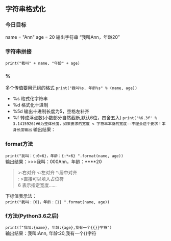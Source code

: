 ## 字符串格式化

### 今日目标
name = "Ann"
age = 20
输出字符串 “我叫Ann，年龄20”

### 字符串拼接
`print("我叫" + name, "年龄" + age)`

### %
多个传值要用元组的格式
`print("我叫%s, 年龄%s" % (name, age))`
* %s 格式化字符串
* %d 格式化十进制  
* %5d 输出十进制长度为5，空格左补齐
* %f 转成浮点数(小数部分自然截断,默认6位，四舍五入)
`print('%6.3f' % 3.1415926)#6为整体长度，如果要求的宽度 < 字符串本身的宽度--不理会这个要求！本身长度输出`
输出结果：

### format方法  
`print("我叫：{:0>6}，年龄：{:*>6} ".format(name, age))`  
输出结果：>>>我叫：000Ann，年龄：****20  
> \>:右对齐   <:左对齐   ^:居中对齐  
> : >直接可以填入占位符  
> 6 表示指定宽度……


下标值表示法：   
`print("我叫：{0}，年龄：{1} ".format(name, age))`  

### f方法(Python3.6之后)
`print(f"我叫:{name}, 年龄:{age},我有一个{{}}字符")`  
输出结果：我叫:Ann, 年龄:20,我有一个{}字符

